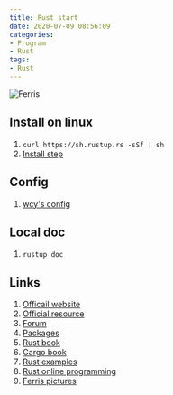 ```yaml
---
title: Rust start
date: 2020-07-09 08:56:09
categories:
- Program
- Rust
tags:
- Rust
---
```


![Ferris](https://www.rust-lang.org/static/images/ferris.gif)

## Install on linux
1. `curl https://sh.rustup.rs -sSf | sh`
1. [Install step](https://doc.rust-lang.org/book/ch01-01-installation.html)

## Config
1. [wcy's config](http://wcy123.github.io/2020-04-05-setup-rust-IDE-for-emacs.html)

## Local doc
1. `rustup doc`

## Links
1. [Officail website](https://www.rust-lang.org/)
1. [Official resource](https://www.rust-lang.org/learn)
1. [Forum](https://users.rust-lang.org/)
1. [Packages](https://crates.io/)
1. [Rust book](https://doc.rust-lang.org/book/)
1. [Cargo book](https://doc.rust-lang.org/cargo/)
1. [Rust examples](https://doc.rust-lang.org/stable/rust-by-example/)
1. [Rust online programming](https://play.rust-lang.org/)
1. [Ferris pictures](https://rustacean.net/)
